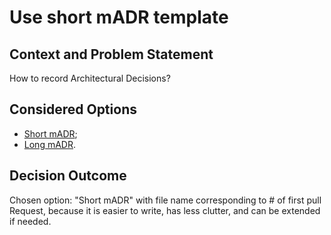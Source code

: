 # Use short mADR template

## Context and Problem Statement

How to record Architectural Decisions?

## Considered Options

* [Short mADR](https://adr.github.io/madr/examples.html#short-version);
* [Long mADR](https://adr.github.io/madr/examples.html#long-version).

## Decision Outcome

Chosen option: "Short mADR" with file name corresponding to # of first pull Request, because it is easier to write, has less clutter, and can be extended if needed.
